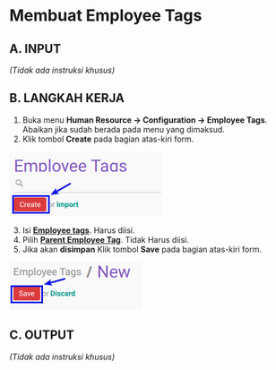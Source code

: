 # Membuat Employee Tags

## A. INPUT

*(Tidak ada instruksi khusus)*

## B. LANGKAH KERJA

1. Buka menu **Human Resource -> Configuration -> Employee Tags**. Abaikan jika sudah berada pada menu yang dimaksud.
2. Klik tombol **Create** pada bagian atas-kiri form.

![](../../img/employee-tag/tombol-create.png)

3. Isi **[Employee tags](./penjelasan.md#field-name)**. Harus diisi.
4. Pilih **[Parent Employee Tag](./penjelasan.md#field-description)**. Tidak Harus diisi.
5. Jika akan **disimpan** Klik tombol **Save** pada bagian atas-kiri form.

![](../../img/employee-tag/tombol-save.png)

## C. OUTPUT

*(Tidak ada instruksi khusus)*
